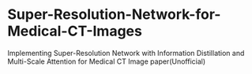 # Super-Resolution-Network-for-Medical-CT-Images
Implementing Super-Resolution Network with Information Distillation and Multi-Scale Attention for Medical CT Image paper(Unofficial)
